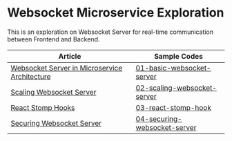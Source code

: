 # Websocket Microservice Exploration

This is an exploration on Websocket Server for real-time communication between Frontend and Backend.

| Article | Sample Codes |
| --- | --- |
| [Websocket Server in Microservice Architecture](#) | [01-basic-websocket-server](01-basic-websocket-server) |
| [Scaling Websocket Server](#) | [02-scaling-websocket-server](02-scaling-websocket-server) |
| [React Stomp Hooks](#) | [03-react-stomp-hook](03-react-stomp-hook) |
| [Securing Websocket Server](#) | [04-securing-websocket-server](04-securing-websocket-server) |
